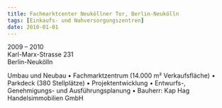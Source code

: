 ```yaml
---
title: Fachmarktcenter Neuköllner Tor, Berlin-Neukölln
tags: [Einkaufs- und Nahversorgungszentren]
date: 2010-01-01
---
```

2009 – 2010<br/>
Karl-Marx-Strasse 231<br/>
Berlin-Neukölln 

Umbau und Neubau
• Fachmarktzentrum (14.000 m² Verkaufsfläche)
• Parkdeck (380 Stellplätze)
• Projektentwicklung
• Entwurfs-, Genehmigungs- und Ausführungsplanung
• Bauherr: Kap Hag Handelsimmobilien GmbH
